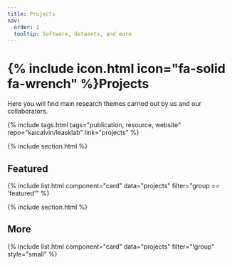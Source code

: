 ```yaml
---
title: Projects
nav:
  order: 2
  tooltip: Software, datasets, and more
---
```


# {% include icon.html icon="fa-solid fa-wrench" %}Projects

Here you will find main research themes carried out by us and our collaborators.

{% include tags.html tags="publication, resource, website" repo="kaicalvin/leasklab" link="projects" %}

{% include section.html %}

## Featured

{% include list.html component="card" data="projects" filter="group == 'featured'" %}

{% include section.html %}

## More

{% include list.html component="card" data="projects" filter="!group" style="small" %}
